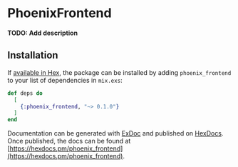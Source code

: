 # PhoenixFrontend

**TODO: Add description**

## Installation

If [available in Hex](https://hex.pm/docs/publish), the package can be installed
by adding `phoenix_frontend` to your list of dependencies in `mix.exs`:

```elixir
def deps do
  [
    {:phoenix_frontend, "~> 0.1.0"}
  ]
end
```

Documentation can be generated with [ExDoc](https://github.com/elixir-lang/ex_doc)
and published on [HexDocs](https://hexdocs.pm). Once published, the docs can
be found at [https://hexdocs.pm/phoenix_frontend](https://hexdocs.pm/phoenix_frontend).

